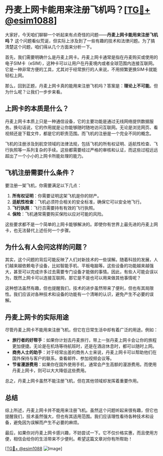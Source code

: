 # 丹麦上网卡能用来注册飞机吗？[[TG💪+ @esim1088](https://t.me/s/esim1088)]

大家好，今天咱们聊聊一个听起来有点奇怪的问题——**丹麦上网卡能用来注册飞机吗？** 这个问题看似荒诞，但实际上涉及到了一些有趣的技术和法律问题。为了搞清楚这个问题，咱们得从几个方面来分析一下。

首先，我们需要明确什么是丹麦上网卡。丹麦上网卡通常是指在丹麦购买或使用的电子SIM卡（eSIM），这种卡可以让用户在丹麦境内或者全球范围内连接互联网。它是一种非常方便的工具，尤其对于经常旅行的人来说，不用频繁更换SIM卡就能轻松上网。

那么，回到正题，丹麦上网卡真的能用来注册飞机吗？答案是：**理论上不可能**。但为什么呢？让我们一步步来看。

## 上网卡的本质是什么？

丹麦上网卡本质上只是一种通信设备，它的主要功能是通过无线网络提供数据服务。换句话说，它的作用就是让你能够随时随地访问互联网。无论是浏览网页、看视频还是下载文件，都是它的职责范围。而飞机的注册是一个完全不同的概念。

飞机的注册涉及到航空领域的法律法规，包括飞机的所有权证明、适航性检查、飞行执照等一系列复杂的手续。这些都需要经过严格的审核和认证，而这些过程远远超出了一个小小的上网卡所能处理的能力。

## 飞机注册需要什么条件？

要注册一架飞机，你需要满足以下几点：

1. **所有权证明**：你需要证明这架飞机是你的财产。
2. **适航性检查**：飞机必须符合相关的安全标准，确保它可以安全地飞行。
3. **飞行执照**：飞行员需要持有有效的飞行执照。
4. **保险**：飞机通常需要购买保险以应对可能的风险。

这些要求都不是一个简单的上网卡能够解决的。即使你有世界上最先进的丹麦上网卡，也无法替代上述任何一个步骤。

## 为什么有人会问这样的问题？

其实，这个问题的背后可能反映了人们对新技术的一些误解。随着科技的发展，人们越来越依赖电子设备，比如智能手机、平板电脑等。这些设备的功能越来越强大，甚至可以完成许多过去需要专门设备才能做的事情。因此，有些人可能会误以为，既然上网卡可以连接互联网，那它是不是也可以用来做其他事情呢？

这种想法虽然有趣，但也提醒我们，技术的进步虽然带来了便利，但也有其局限性。我们应该对各种技术和设备的功能有一个清晰的认识，避免产生不必要的误解。

## 丹麦上网卡的实际用途

尽管丹麦上网卡不能用来注册飞机，但它在日常生活中却有着广泛的用途。例如：

- **旅行者的好帮手**：如果你计划去丹麦旅行，带上一张丹麦上网卡会让你的旅程更加便捷。无论是在机场等待航班时，还是在酒店休息时，都可以随时上网。
- **商务人士的助手**：对于经常出差的商务人士来说，丹麦上网卡可以帮助他们在国外保持与客户的联系，查看邮件、参加视频会议等。
- **节省漫游费用**：如果你在国外使用手机，通常会产生高额的漫游费用。而使用丹麦上网卡，则可以大大降低这些费用。

总之，丹麦上网卡虽然不能注册飞机，但在其他领域却发挥着重要作用。

## 总结

综上所述，丹麦上网卡并不能用来注册飞机。虽然这个问题听起来很有趣，但它也提醒我们，技术虽然强大，但也有其适用范围。我们应该理性看待各种技术和设备，避免因为误解而产生不必要的麻烦。

最后，如果你对丹麦上网卡感兴趣，不妨尝试一下。它不仅价格实惠，而且使用方便，相信会给你的生活带来不少便利。希望这篇文章对你有所帮助！

[[TG💪+ @esim1088](https://t.me/s/esim1088) ![Image](https://i.postimg.cc/4NQfJmqS/Snipaste-2025-05-13-00-14-12.png)]